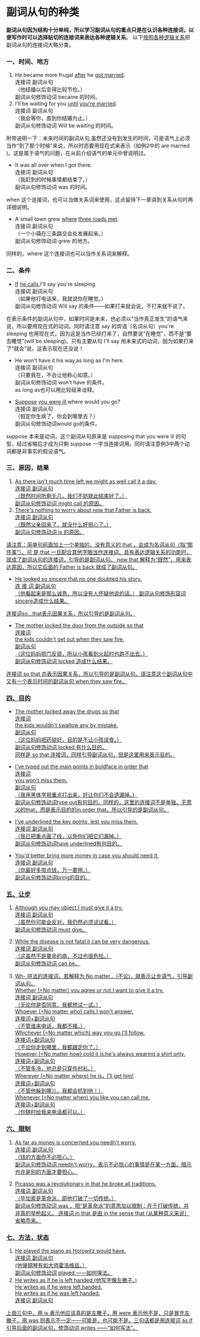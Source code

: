 # 副词从句的种类

<b>副词从句因为结构十分单纯，所以学习副词从句的重点只是在**认识各种连接词**，以便写作时可以选择贴切的连接词来**表达各种逻辑关系**</b>。  以下<u>按照各种逻辑关系</u>把副词从句的连接词大略分类。

### 一、时间、地方


1. He became more frugal <u>after</u> he <u>got married</u>.  
连接词 副词从句  
（他结婚以后变得比较节俭。）  
副词从句修饰动词 became 的时间。  
2. I'll be waiting for you <u>until</u> <u>you're married</u>.  
连接词 副词从句  
（我会等你，直到你结婚为止。）  
副词从句修饰动词 Will be waiting 的时间。  

附带说明一下：未来时间的副词从句,虽然还没有到发生的时间，可是语气上必须当作“到了那个时候”来说，所以时态要用现在式来表示（如例2中的 are married )。这是属于语气的问题，在从前介绍语气的单元中曾说明过。  

- It was all over when I got there.  
连接词 副词从句  
（我赶到的时候事情都结束了。）  
副词从句修饰动词 was 的时间。  

when 这个连接词，也可以当做关系词来使用，这点留待下一章讲到关系从句时再详细说明。  
- A small town grew <u>where</u> <u>three roads met</u>.  
连接词 副词从句  
（一个小镇在三条路交会处发展起来。）  
副词从句修饰动词 grew 的地方。  

同样的，where 这个连接词也可以当作关系词来解释。

### 二、条件


- <u>If</u> <u>he calls</u>,I'll say you're sleeping.  
连接词 副词从句  
（如果他打电话来，我就说你在睡觉。）  
副词从句修饰动词 Will say 的条件——如果打来就会说，不打来就不说了。  

在表示条件的副词从句中，如果时间是未来，也必须以“当作真正发生”的语气来说，所以要用现在式的动词。同时请注意 say 的宾语（名词从句）you're sleeping 也用现在式，因为这是当作已经打来了，自然要说“在睡觉”，而不是“要去睡觉”(will be sleeping)。只有主要从句 I'll say 用未来式的动词，因为如果打来了“就会”说，这表示现在还没说！  

- He won't have it his way,as long as I'm here.  
连接词 副词从句  
（只要我在，不会让他称心如意。）  
副词从句修饰动词 won't have 的条件。  
as long as也可以用比较级来诠释。  

- <u>Suppose</u> <u>you were ill</u>,where would you go?  
连接词 副词从句  
（假定你生病了，你会到哪里去？）  
副词从句修饰动词would go的条件。  

suppose 本来是动词，这个副词从句原来是 supposing that you were ill  的句型，经过省略后才成为只剩 suppose 一字当连接词用。同时请注意例3中两个动词都是非事实的假设语气。

### 三、原因，结果


1. <u>As <u>there isn't much time left,we might as well call it a day.  
连接词 副词从句  
（既然时间所剩无几，我们不妨就此结束好了。）  
副词从句修饰动词 might call 的原因。  
2. There's nothing to worry about,<u>now that <u>Father is back.  
连接词 副词从句  
（既然父亲回来了，就没什么好担心了。）  
副词从句修饰动词 is 的原因。

请注意：简单句前面加上一个单独的、没有意义的 that ，会成为名词从句（指“那件事”）。可 是 that 一旦配合其他字眼当作连接词、具有表达逻辑关系的功能时，就成了副词从句的连接词，引导的是副词从句。 now that 解释为“既然”，用来表达原因，所以它后面的 Father is back 就成了副词从句。  

- He looked so sincere that no one doubted his story.  
连 接 词 副词从句  
（他看起来是那么诚恳，所以没有人怀疑他说的话。）
副词从句修饰形容词sincere造成什么结果。

连接词so...that表示因果关系，所以引导的是副词从句。

- The mother locked the door from the outside,<u>so that</u>  
连接词  
<u>the kids couldn't get out when they saw fire</u>.  
副词从句  
（这位妈妈把门反锁，所以小孩看到火起时也跑不出去。）  
副词从句修饰动词 locked 造成什么结果。  

连接词 so that 亦表示因果关系，所以引导的是副词从句。请注意这个副词从句中又有一个表示时间的副词从句 when they saw fire。

### 四、目的


- The mother locked away the drugs <u>so that</u>  
连接词  
<u>the kids wouldn't swallow any by mistake</u>.  
副词从句  
（这位妈妈把药锁好，目的是不让小孩误食。）  
副词从句修饰动词 locked 有什么目的。  
同样是 so that 连接词，同样引导副词从句，但是这里用来表示目的。  

- I've typed out the main points in boldface,<u>in order that  
连接词  
you won't miss them</u>.  
副词从句  
（我用黑体字把重点打出来，好让你们不会遗漏掉。）  
副词从句修饰动词type out有何目的。同样的，这里的连接词不是单独、无意义的that，而是表示目的的in order that，所以引导的是副词从句。  

- I've underlined the key points, <u>lest</u> <u>you miss them</u>.  
连接词 副词从句  
（我已把重点画了线，以免你们把它们漏掉。）  
副词从句修饰动词have underlined有何目的。  

- You'd better bring more money,<u>in case</u> <u>you should need it</u>.  
连接词 副词从句  
（<u>你最好多带点钱，万一要用。）  
副词从句修饰动词bring的目的。  

### 五、让步


1. <u>Although</u> <u>you may object</u>,I must give it a try.  
连接词 副词从句  
（虽然你可能会反对，我仍然必须试试看。）  
副词从句修饰动词 must give。  

2. <u>While</u> <u>the disease is not fatal</u>,it can be very dangerous.  
连接词 副词从句  
（这虽然不是要命的病，不过也很危险。）  
副词从句修饰动词 can be。  

3. Wh- 拼法的连接词，若解释为 No matter... (不论)，就表示让步语气，引导副词从句。  
<u>Whether (=No matter) you agree or not</u>,I want to give it a try.  
连接词 副词从句  
（无论你是否同意，我都想试一试。）  
<u>Whoever (=No matter who) calls</u>,I won't answer.  
连接词+副词从句  
（不管谁来电话，我都不接。）  
<u>Whichever (=No matter which) way you go</u>,I'll follow.  
连接词+副词从句  
（不论你走到哪里，我都跟定你了。）  
<u>However (=No matter how) cold it is</u>,he's always wearing a shirt only.  
连接词+副词从句  
（不管多冷，他总是只穿件村衫。）  
<u>Wherever (=No matter where) he is</u>，I’ll get him!  
连接词+副词从句  
（不管他躲到哪儿，我都会抓到他！）   
<u>Whenever (=No matter when) you like</u>,you can call me.  
连接词+副词从句  
（你随时给我来电话都可以。）  

### 六、限制


1. <u>As far as</u> <u>money is concerned</u>,you needn't worry.  
连接词 副词从句  
（钱的方面你不必担心。）  
副词从句修饰动词 needn't   worry，表示不必担心的事情是在某一方面，暗示也许是别的方面才要担心。  

2. Picasso was a revolutionary in that he broke all traditions.  
连接词 副词从句  
（毕加索是革命派，即他打破了一切传统。）  
副词从句修饰动词 was ，把“是革命派”的意思加以限制：在于打破传统，并非真的举枪起义。
连接词 in that 是由 in the sense that (从某种意义来说）省略而来。

### 七、方法，状态


1. He played the piano as Horowitz would have.  
连接词 副词从句  
(他弹钢琴有如大师霍洛维兹。）  
副词从句修饰动词 played ——如何弹法。  
2. He writes as if he is left handed.(他写字像左撇子。)  
He writes as if he were left handed.  
He writes as if he was left handed.  
连接词 副词从句   

上面三句中，用 is 表示他应该真的是左撇子，用 were 表示他不是，只是冒充左撇子，用 was 则表示不一定——可能是，也可能不是。三句话都是用连接词 as if 引导后面的副词从句，修饰动词 writes ——“如何写法”。